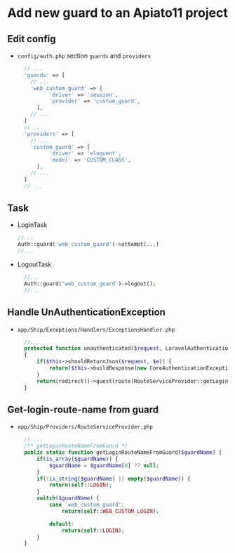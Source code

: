 # Add new guard to an Apiato11 project


<!--more-->
## Edit config
- `config/auth.php` section `guards` and `providers`
  ```php
    // ...
    'guards' => [
      // ...
      'web_custom_guard' => [
            'driver' => 'session',
            'provider' => 'custom_guard',
        ],
      // ...
    ]
    // ...
    'providers' => [
      // ...
      'custom_guard' => [
            'driver' => 'eloquent',
            'model' => 'CUSTOM_CLASS',
        ],
      // ...
    ]
    // ...
  ```

## Task 
- LoginTask

    ```php
    //...
    Auth::guard('web_custom_guard')->attempt(...)
    //...
    ```
- LogoutTask
  ```php
    //...
    Auth::guard('web_custom_guard')->logout();
    //...
  ```

## Handle UnAuthenticationException
- `app/Ship/Exceptions/Handlers/ExceptionsHandler.php`
  ```php
    //...
    protected function unauthenticated($request, LaravelAuthenticationException $e): JsonResponse|Response
    {
        if($this->shouldReturnJson($request, $e)) {
            return($this->buildResponse(new CoreAuthenticationException()));
        }
        return(redirect()->guest(route(RouteServiceProvider::getLoginRouteNameFromGuard($e->guards()))));
    }    
  ```
## Get-login-route-name from guard 
- `app/Ship/Providers/RouteServiceProvider.php`
  ```php
    //....
    /** getLoginRouteNameFromGuard */
    public static function getLoginRouteNameFromGuard($guardName) {
        if(is_array($guardName)) {
            $guardName = $guardName[0] ?? null;
        }
        if(!is_string($guardName) || empty($guardName)) {
            return(self::LOGIN);
        }
        switch($guardName) {
            case 'web_custom_guard':
                return(self::WEB_CUSTOM_LOGIN);

            default: 
                return(self::LOGIN);
        }
    }
  ```

